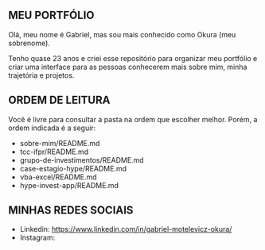 ## MEU PORTFÓLIO 

Olá, meu nome é Gabriel, mas sou mais conhecido como Okura (meu sobrenome). 

Tenho quase 23 anos e criei esse repositório para organizar meu portfólio e criar uma interface para
as pessoas conhecerem mais sobre mim, minha trajetória e projetos.

## ORDEM DE LEITURA

Você é livre para consultar a pasta na ordem que escolher melhor. 
Porém, a ordem indicada é a seguir:

- sobre-mim/README.md
- tcc-ifpr/README.md
- grupo-de-investimentos/README.md
- case-estagio-hype/README.md
- vba-excel/README.md
- hype-invest-app/README.md

## MINHAS REDES SOCIAIS

  - Linkedin: https://www.linkedin.com/in/gabriel-motelevicz-okura/
  - Instagram: 
